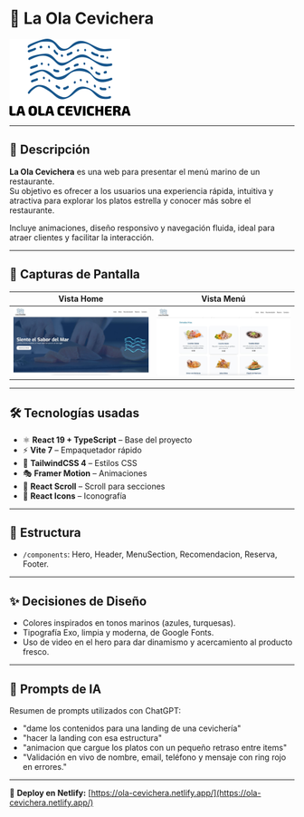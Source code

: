 # 🌊 La Ola Cevichera

![Logo del Proyecto](./public/logo%20cevicherria%201.svg)

---

## 📖 Descripción

**La Ola Cevichera** es una web para presentar el menú marino de un restaurante.  
Su objetivo es ofrecer a los usuarios una experiencia rápida, intuitiva y atractiva para explorar los platos estrella y conocer más sobre el restaurante.

Incluye animaciones, diseño responsivo y navegación fluida, ideal para atraer clientes y facilitar la interacción.

---

## 📸 Capturas de Pantalla

| Vista Home                             | Vista Menú                             |
| -------------------------------------- | -------------------------------------- |
| ![Home](./public/screenshots/home.jpg) | ![Menu](./public/screenshots/menu.jpg) |

---

## 🛠️ Tecnologías usadas

- ⚛️ **React 19 + TypeScript** – Base del proyecto
- ⚡ **Vite 7** – Empaquetador rápido
- 🎨 **TailwindCSS 4** – Estilos CSS
- 🎭 **Framer Motion** – Animaciones
- 🎯 **React Scroll** – Scroll para secciones
- 🎨 **React Icons** – Iconografía

---

## 📂 Estructura

- `/components`: Hero, Header, MenuSection, Recomendacion, Reserva, Footer.

---

## ✨ Decisiones de Diseño

- Colores inspirados en tonos marinos (azules, turquesas).
- Tipografía Exo, limpia y moderna, de Google Fonts.
- Uso de video en el hero para dar dinamismo y acercamiento al producto fresco.

---

## 🤖 Prompts de IA

Resumen de prompts utilizados con ChatGPT:

- "dame los contenidos para una landing de una cevichería"
- "hacer la landing con esa estructura"
- "animacion que cargue los platos con un pequeño retraso entre items"
- "Validación en vivo de nombre, email, teléfono y mensaje con ring rojo en errores."

---

🔗 **Deploy en Netlify:** [https://ola-cevichera.netlify.app/](https://ola-cevichera.netlify.app/)
